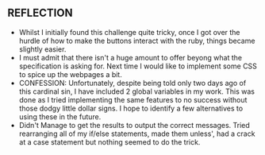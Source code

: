## REFLECTION
- Whilst I initially found this challenge quite tricky, once I got over the hurdle of how to make the buttons interact with the ruby, things became slightly easier.
- I must admit that there isn't a huge amount to offer beyong what the specification is asking for. Next time I would like to implement some CSS to spice up the webpages a bit.
- CONFESSION: Unfortunately, despite being told only two days ago of this cardinal sin, I have included 2 global variables in my work. This was done as I tried implementing the same features to no success without those dodgy little dollar signs. I hope to identify a few alternatives to using these in the future.
- Didn't Manage to get the results to output the correct messages. Tried rearranging all of my if/else statements, made them unless', had a crack at a case statement but nothing seemed to do the trick.